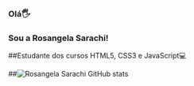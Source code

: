 ### Olá🖐
### Sou a Rosangela Sarachi!
##Estudante dos cursos HTML5, CSS3 e JavaScript💻


##![Rosangela Sarachi GitHub stats](https://github-readme-stats.vercel.app/api?username=RosangelaSarachi&show_icons=true&theme=cobalt)

